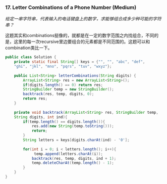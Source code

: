 ### 17. Letter Combinations of a Phone Number (Medium)
*给定一串字符串，代表输入的电话键盘上的数字，求能够组合成多少种可能的字符串？*

这题其实和combinations挺像的，就都是在一定的数字范围之内找组合，不同的是，这里的每一次recursive里边要组合的元素都是不同范围的。这题可以和combination类比一下。
```java
public class Solution {
    private static final String[] keys = {"", "", "abc", "def", 
    "ghi", "jkl", "mno", "pqrs", "tuv", "wxyz"};
    
    public List<String> letterCombinations(String digits) {
        ArrayList<String> res = new ArrayList<String>();
        if(digits.length() == 0) return res;
        StringBuilder temp = new StringBuilder(); 
        backtrack(res, temp, digits, 0);
        return res;
    }
    
    private void backtrack(ArrayList<String> res, StringBuilder temp, 
    String digits, int ind){
        if(temp.length() == digits.length()){
            res.add(new String(temp.toString()));
            return;
        }
        String letters = keys[digits.charAt(ind) - '0'];
        
        for(int i = 0; i < letters.length(); i++){
             temp.append(letters.charAt(i));
            backtrack(res, temp, digits, ind + 1);
            temp.deleteCharAt(temp.length() - 1);
        }
    }
}
```
